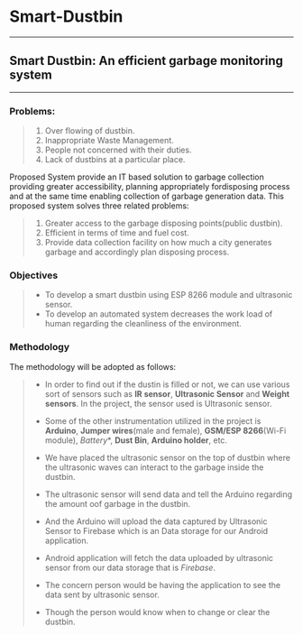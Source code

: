 # Smart-Dustbin
---
## Smart Dustbin: An efficient garbage monitoring system
---
### Problems:
> 1. Over flowing of dustbin.
> 2. Inappropriate Waste Management.
> 3. People not concerned with their duties.
> 4. Lack of dustbins at a particular place.

Proposed System provide an IT based solution to garbage collection providing greater accessibility, planning appropriately fordisposing process and at the same time enabling collection of garbage generation data. This proposed system solves three related problems:
> 1. Greater access to the garbage disposing points(public dustbin).
> 2. Efficient in terms of time and fuel cost.
> 3. Provide data collection facility on how much a city generates garbage and accordingly plan disposing process.

### Objectives
> * To develop a smart dustbin using ESP 8266 module and ultrasonic sensor.
> * To develop an automated system decreases the work load of human regarding the cleanliness of the environment.

### Methodology

The methodology will be adopted as follows:
> * In order to find out if the dustin is filled or not, we can use various sort of sensors such as **IR sensor**, **Ultrasonic Sensor** and **Weight sensors**. In the project, the sensor used is Ultrasonic sensor.
>
> * Some of the other instrumentation utilized in the project is **Arduino**, **Jumper wires**(male and female), **GSM/ESP 8266**(Wi-Fi module), *Battery**, **Dust Bin**, **Arduino holder**, etc.
>
> * We have placed the ultrasonic sensor on the top of dustbin where the ultrasonic waves can interact to the garbage inside the dustbin.
>
> * The ultrasonic sensor will send data and tell the Arduino regarding the amount oof garbage in the dustbin.
>
> * And the Arduino will upload the data captured by Ultrasonic Sensor to Firebase which is an Data storage for our Android application.
> 
> * Android application will fetch the data uploaded by ultrasonic sensor from our data storage that is _Firebase_.
>
> * The concern person would be having the application to see the data sent by ultrasonic sensor.
>
> * Though the person would know when to change or clear the dustbin.
